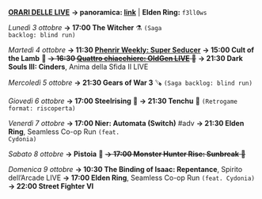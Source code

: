 <b><u>ORARI DELLE LIVE</u></b>
<b>→ panoramica: <a href="https://trello.com/b/iKwdSGf3/sabaku">link</a></b> | <b>Elden Ring:</b> <code>f3ll0ws</code>

<i>Lunedì 3 ottobre</i>
<b>→ 17:00 The Witcher</b> ⚗️ <code>(Saga backlog: blind run)</code>

<i>Martedì 4 ottobre</i>
<b>→ 11:30 <a href="https://www.twitch.tv/phenrir_mailoki">Phenrir Weekly: Super Seducer</a></b>
<b>→ 15:00 Cult of the Lamb</b> 🐑
<s><b>→ 16:30 <a href="https://www.twitch.tv/oldgenproject">Quattro chiacchiere: OldGen LIVE</a></b> 💬</s>
<b>→ 21:30 Dark Souls III: Cinders</b>, Anima della Sfida II LIVE

<i>Mercoledì 5 ottobre</i>
<b>→ 21:30 Gears of War 3</b> 🪚 <code>(Saga backlog: blind run)</code>

<i>Giovedì 6 ottobre</i>
<b>→ 17:00 Steelrising</b> 🔪
<b>→ 21:30 Tenchu</b> 🥷 <code>(Retrogame format: riscoperta)</code>

<i>Venerdì 7 ottobre</i>
<b>→ 17:00 Nier: Automata (Switch)</b> #adv
<b>→ 21:30 Elden Ring</b>, Seamless Co-op Run <code>(feat. Cydonia)</code>

<i>Sabato 8 ottobre</i>
<b>→ Pistoia</b> 🚆
<s><b>→ 17:00 Monster Hunter Rise: Sunbreak</b> 👹</s>

<i>Domenica 9 ottobre</i>
<b>→ 10:30 The Binding of Isaac: Repentance</b>, Spirito dell’Arcade LIVE
<b>→ 17:00 Elden Ring</b>, Seamless Co-op Run <code>(feat. Cydonia)</code>
<b>→ 22:00 Street Fighter VI</b>
